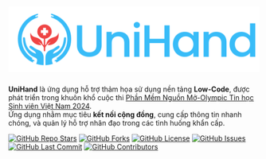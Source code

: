 
# ![UniHand](public/banner.png)

**UniHand** là ứng dụng hỗ trợ thảm họa sử dụng nền tảng **Low-Code**, được phát triển trong khuôn khổ cuộc thi [Phần Mềm Nguồn Mở-Olympic Tin học Sinh viên Việt Nam 2024](https://www.olp.vn/procon-pmmn/ph%E1%BA%A7n-m%E1%BB%81m-ngu%E1%BB%93n-m%E1%BB%9F).  
Ứng dụng nhằm mục tiêu **kết nối cộng đồng**, cung cấp thông tin nhanh chóng, và quản lý hỗ trợ nhân đạo trong các tình huống khẩn cấp.

[![GitHub Repo Stars](https://img.shields.io/github/stars/TVU-OPS/UniHand?style=social)](https://github.com/TVU-OPS/UniHand/stargazers) [![GitHub Forks](https://img.shields.io/github/forks/TVU-OPS/UniHand?style=social)](https://github.com/TVU-OPS/UniHand/network/members) [![GitHub License](https://img.shields.io/github/license/TVU-OPS/UniHand)](https://github.com/TVU-OPS/UniHand/blob/main/LICENSE)
[![GitHub Issues](https://img.shields.io/github/issues/TVU-OPS/UniHand)](https://github.com/TVU-OPS/UniHand/issues) [![GitHub Last Commit](https://img.shields.io/github/last-commit/TVU-OPS/UniHand)](https://github.com/TVU-OPS/UniHand/commits/main) [![GitHub Contributors](https://img.shields.io/github/contributors/TVU-OPS/UniHand?style=flat&color=blue)](https://github.com/TVU-OPS/UniHand/graphs/contributors)


